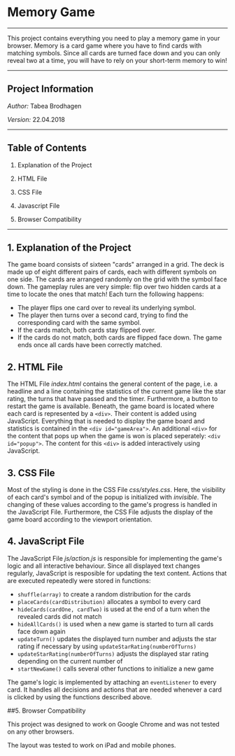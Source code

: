 # Memory Game
***
This project contains everything you need to play a memory game in your browser. Memory is a card game where you have to find cards with matching symbols. Since all cards are turned face down and you can only reveal two at a time, you will have to rely on your short-term memory to win!
*** 
## Project Information

*Author:* Tabea Brodhagen

*Version:* 22.04.2018

***

## Table of Contents

1. Explanation of the Project

2. HTML File

3. CSS File

4. Javascript File

5. Browser Compatibility

***

## 1. Explanation of the Project
The game board consists of sixteen "cards" arranged in a grid. The deck is made up of eight different pairs of cards, each with different symbols on one side. The cards are arranged randomly on the grid with the symbol face down. The gameplay rules are very simple: flip over two hidden cards at a time to locate the ones that match!
Each turn the following happens:
* The player flips one card over to reveal its underlying symbol.
* The player then turns over a second card, trying to find the corresponding card with the same symbol.
* If the cards match, both cards stay flipped over.
* If the cards do not match, both cards are flipped face down.
The game ends once all cards have been correctly matched.

## 2. HTML File
The HTML File *index.html* contains the general content of the page, i.e. a headline and a line containing the statistics of the current game like the star rating, the turns that have passed and the timer. Furthermore, a button to restart the game is available. Beneath, the game board is located where each card is represented by a `<div>`. Their content is added using JavaScript. 
Everything that is needed to display the game board and statistics is contained in the `<div id="gameArea">`. 
An additional `<div>` for the content that pops up when the game is won is placed seperately: `<div id="popup">`. The content for this `<div>` is added interactively using JavaScript.

## 3. CSS File
Most of the styling is done in the CSS File *css/styles.css*. Here, the visibility of each card's symbol and of the popup is initialized with *invisible*. The changing of these values according to the game's progress is handled in the JavaScript File. 
Furthermore, the CSS File adjusts the display of the game board according to the viewport orientation. 

## 4. JavaScript File
The JavaScript File *js/action.js* is responsible for implementing the game's logic and all interactive behaviour.
Since all displayed text changes regularly, JavaScript is resposible for updating the text content. 
Actions that are executed repeatedly were stored in functions:
* `shuffle(array)` to create a random distribution for the cards
* `placeCards(cardDistribution)` allocates a symbol to every card
* `hideCards(cardOne, cardTwo)` is used at the end of a turn when the revealed cards did not match
* `hideAllCards()` is used when a new game is started to turn all cards face down again
* `updateTurn()` updates the displayed turn number and adjusts the star rating if necessary by using `updateStarRating(numberOfTurns)`
* `updateStarRating(numberOfTurns)` adjusts the displayed star rating depending on the current number of 
* `startNewGame()` calls several other functions to initialize a new game

The game's logic is implemented by attaching an `eventListener` to every card. It handles all decisions and actions that are needed whenever a card is clicked by using the functions described above.     

##5. Browser Compatibility

This project was designed to work on Google Chrome and was not tested on any other browsers.

The layout was tested to work on iPad and mobile phones.